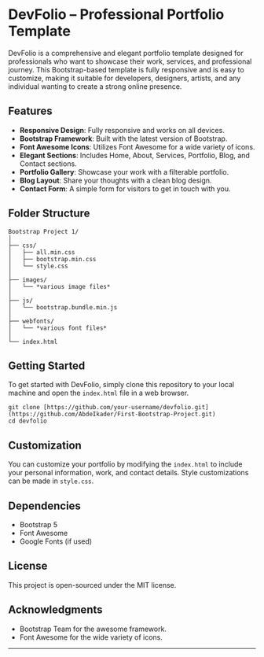 
# DevFolio – Professional Portfolio Template

DevFolio is a comprehensive and elegant portfolio template designed for professionals who want to showcase their work, services, and professional journey. This Bootstrap-based template is fully responsive and is easy to customize, making it suitable for developers, designers, artists, and any individual wanting to create a strong online presence.

## Features

- **Responsive Design**: Fully responsive and works on all devices.
- **Bootstrap Framework**: Built with the latest version of Bootstrap.
- **Font Awesome Icons**: Utilizes Font Awesome for a wide variety of icons.
- **Elegant Sections**: Includes Home, About, Services, Portfolio, Blog, and Contact sections.
- **Portfolio Gallery**: Showcase your work with a filterable portfolio.
- **Blog Layout**: Share your thoughts with a clean blog design.
- **Contact Form**: A simple form for visitors to get in touch with you.

## Folder Structure

```
Bootstrap Project 1/
│
├── css/
│   ├── all.min.css
│   ├── bootstrap.min.css
│   └── style.css
│
├── images/
│   └── *various image files*
│
├── js/
│   └── bootstrap.bundle.min.js
│
├── webfonts/
│   └── *various font files*
│
└── index.html
```

## Getting Started

To get started with DevFolio, simply clone this repository to your local machine and open the `index.html` file in a web browser.

```
git clone [https://github.com/your-username/devfolio.git](https://github.com/AbdeIkader/First-Bootstrap-Project.git)
cd devfolio
```



## Customization

You can customize your portfolio by modifying the `index.html` to include your personal information, work, and contact details. Style customizations can be made in `style.css`. 

## Dependencies

- Bootstrap 5
- Font Awesome
- Google Fonts (if used)

## License

This project is open-sourced under the MIT license.

## Acknowledgments

- Bootstrap Team for the awesome framework.
- Font Awesome for the wide variety of icons.

---
